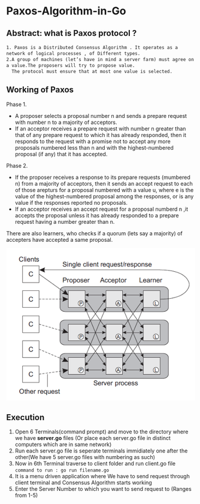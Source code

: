 # Paxos-Algorithm-in-Go

## Abstract: what is Paxos protocol ?
    1. Paxos is a Distributed Consensus Algorithm . It operates as a network of logical processes , of Different types.
    2.A group of machines (let’s have in mind a server farm) must agree on a value.The proposers will try to propose value. 
      The protocol must ensure that at most one value is selected.

## Working of Paxos
Phase 1. 

- A proposer selects a proposal number n and sends a prepare request with number n to a majority of acceptors.
- If an acceptor receives a prepare request with number n greater than that of any prepare request to which it has already responded, 
  then it responds to the request with a promise not to accept any more proposals numbered less than n and with the highest-numbered proposal (if any) 
  that it has accepted.
  
Phase 2. 

-  If the proposer receives a response to its prepare requests (mumbered n) from a majority of acceptors, then it sends an accept 
   request to each of those arepturs for a proposal numbered with a value u, where e is the value of the highest-numbered proposal among the responses,
   or is any value if the responses reported no proposals.
- If an acceptor receives an accept request for a proposal numberd n ,it accepts the proposal unless it has already responded to a prepare 
  request having a number greater than n.
  
There are also learners, who checks if a quorum (lets say a majority) of accepters have accepted a same proposal.
  
![Paxos](paxos-understand.png)

## Execution
1. Open 6 Terminals(command prompt) and move to the directory where we have **server.go** files (Or place each server.go file in distinct computers which are in same network)
2. Run each server.go file is seperate terminals immidiately one after the other(We have 5 server.go files with numbering as such)
3. Now in 6th Terminal traverse to client folder and run client.go file
```command to run : go run filename.go```
4. It is a menu driven application where We have to send request through client terminal and Consensus Algorithm starts working
5. Enter the Server Number to which you want to send request to (Ranges from 1-5)
